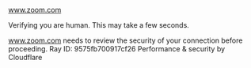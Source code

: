 www.zoom.com

Verifying you are human. This may take a few seconds.

www.zoom.com needs to review the security of your connection before proceeding.
Ray ID: 9575fb700917cf26
Performance & security by Cloudflare